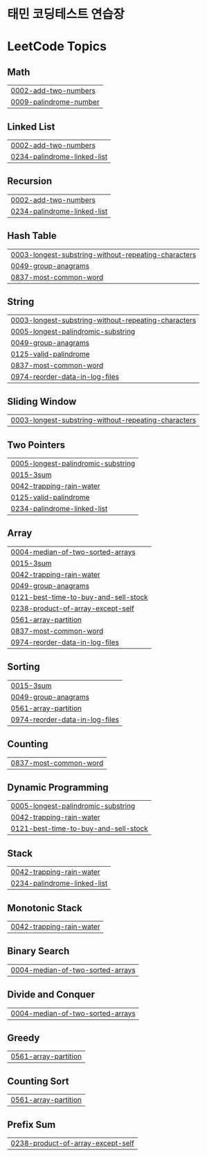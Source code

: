 # 태민 코딩테스트 연습장


<!---LeetCode Topics Start-->
# LeetCode Topics
## Math
|  |
| ------- |
| [0002-add-two-numbers](https://github.com/taemin6536/algorithmT/tree/master/0002-add-two-numbers) |
| [0009-palindrome-number](https://github.com/taemin6536/algorithmT/tree/master/0009-palindrome-number) |
## Linked List
|  |
| ------- |
| [0002-add-two-numbers](https://github.com/taemin6536/algorithmT/tree/master/0002-add-two-numbers) |
| [0234-palindrome-linked-list](https://github.com/taemin6536/algorithmT/tree/master/0234-palindrome-linked-list) |
## Recursion
|  |
| ------- |
| [0002-add-two-numbers](https://github.com/taemin6536/algorithmT/tree/master/0002-add-two-numbers) |
| [0234-palindrome-linked-list](https://github.com/taemin6536/algorithmT/tree/master/0234-palindrome-linked-list) |
## Hash Table
|  |
| ------- |
| [0003-longest-substring-without-repeating-characters](https://github.com/taemin6536/algorithmT/tree/master/0003-longest-substring-without-repeating-characters) |
| [0049-group-anagrams](https://github.com/taemin6536/algorithmT/tree/master/0049-group-anagrams) |
| [0837-most-common-word](https://github.com/taemin6536/algorithmT/tree/master/0837-most-common-word) |
## String
|  |
| ------- |
| [0003-longest-substring-without-repeating-characters](https://github.com/taemin6536/algorithmT/tree/master/0003-longest-substring-without-repeating-characters) |
| [0005-longest-palindromic-substring](https://github.com/taemin6536/algorithmT/tree/master/0005-longest-palindromic-substring) |
| [0049-group-anagrams](https://github.com/taemin6536/algorithmT/tree/master/0049-group-anagrams) |
| [0125-valid-palindrome](https://github.com/taemin6536/algorithmT/tree/master/0125-valid-palindrome) |
| [0837-most-common-word](https://github.com/taemin6536/algorithmT/tree/master/0837-most-common-word) |
| [0974-reorder-data-in-log-files](https://github.com/taemin6536/algorithmT/tree/master/0974-reorder-data-in-log-files) |
## Sliding Window
|  |
| ------- |
| [0003-longest-substring-without-repeating-characters](https://github.com/taemin6536/algorithmT/tree/master/0003-longest-substring-without-repeating-characters) |
## Two Pointers
|  |
| ------- |
| [0005-longest-palindromic-substring](https://github.com/taemin6536/algorithmT/tree/master/0005-longest-palindromic-substring) |
| [0015-3sum](https://github.com/taemin6536/algorithmT/tree/master/0015-3sum) |
| [0042-trapping-rain-water](https://github.com/taemin6536/algorithmT/tree/master/0042-trapping-rain-water) |
| [0125-valid-palindrome](https://github.com/taemin6536/algorithmT/tree/master/0125-valid-palindrome) |
| [0234-palindrome-linked-list](https://github.com/taemin6536/algorithmT/tree/master/0234-palindrome-linked-list) |
## Array
|  |
| ------- |
| [0004-median-of-two-sorted-arrays](https://github.com/taemin6536/algorithmT/tree/master/0004-median-of-two-sorted-arrays) |
| [0015-3sum](https://github.com/taemin6536/algorithmT/tree/master/0015-3sum) |
| [0042-trapping-rain-water](https://github.com/taemin6536/algorithmT/tree/master/0042-trapping-rain-water) |
| [0049-group-anagrams](https://github.com/taemin6536/algorithmT/tree/master/0049-group-anagrams) |
| [0121-best-time-to-buy-and-sell-stock](https://github.com/taemin6536/algorithmT/tree/master/0121-best-time-to-buy-and-sell-stock) |
| [0238-product-of-array-except-self](https://github.com/taemin6536/algorithmT/tree/master/0238-product-of-array-except-self) |
| [0561-array-partition](https://github.com/taemin6536/algorithmT/tree/master/0561-array-partition) |
| [0837-most-common-word](https://github.com/taemin6536/algorithmT/tree/master/0837-most-common-word) |
| [0974-reorder-data-in-log-files](https://github.com/taemin6536/algorithmT/tree/master/0974-reorder-data-in-log-files) |
## Sorting
|  |
| ------- |
| [0015-3sum](https://github.com/taemin6536/algorithmT/tree/master/0015-3sum) |
| [0049-group-anagrams](https://github.com/taemin6536/algorithmT/tree/master/0049-group-anagrams) |
| [0561-array-partition](https://github.com/taemin6536/algorithmT/tree/master/0561-array-partition) |
| [0974-reorder-data-in-log-files](https://github.com/taemin6536/algorithmT/tree/master/0974-reorder-data-in-log-files) |
## Counting
|  |
| ------- |
| [0837-most-common-word](https://github.com/taemin6536/algorithmT/tree/master/0837-most-common-word) |
## Dynamic Programming
|  |
| ------- |
| [0005-longest-palindromic-substring](https://github.com/taemin6536/algorithmT/tree/master/0005-longest-palindromic-substring) |
| [0042-trapping-rain-water](https://github.com/taemin6536/algorithmT/tree/master/0042-trapping-rain-water) |
| [0121-best-time-to-buy-and-sell-stock](https://github.com/taemin6536/algorithmT/tree/master/0121-best-time-to-buy-and-sell-stock) |
## Stack
|  |
| ------- |
| [0042-trapping-rain-water](https://github.com/taemin6536/algorithmT/tree/master/0042-trapping-rain-water) |
| [0234-palindrome-linked-list](https://github.com/taemin6536/algorithmT/tree/master/0234-palindrome-linked-list) |
## Monotonic Stack
|  |
| ------- |
| [0042-trapping-rain-water](https://github.com/taemin6536/algorithmT/tree/master/0042-trapping-rain-water) |
## Binary Search
|  |
| ------- |
| [0004-median-of-two-sorted-arrays](https://github.com/taemin6536/algorithmT/tree/master/0004-median-of-two-sorted-arrays) |
## Divide and Conquer
|  |
| ------- |
| [0004-median-of-two-sorted-arrays](https://github.com/taemin6536/algorithmT/tree/master/0004-median-of-two-sorted-arrays) |
## Greedy
|  |
| ------- |
| [0561-array-partition](https://github.com/taemin6536/algorithmT/tree/master/0561-array-partition) |
## Counting Sort
|  |
| ------- |
| [0561-array-partition](https://github.com/taemin6536/algorithmT/tree/master/0561-array-partition) |
## Prefix Sum
|  |
| ------- |
| [0238-product-of-array-except-self](https://github.com/taemin6536/algorithmT/tree/master/0238-product-of-array-except-self) |
<!---LeetCode Topics End-->
